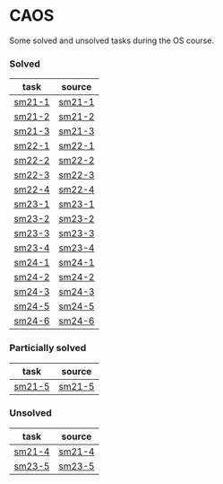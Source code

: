 # CAOS

Some solved and unsolved tasks during the OS course.

### Solved

|task|source|
|:-:|:-:|
|[sm21-1](https://github.com/ysph/caos/blob/master/img/sm21-1.png)|[sm21-1](https://github.com/ysph/caos/blob/master/sm21-1.c)|
|[sm21-2](https://github.com/ysph/caos/blob/master/img/sm21-2.png)|[sm21-2](https://github.com/ysph/caos/blob/master/sm21-2.c)|
|[sm21-3](https://github.com/ysph/caos/blob/master/img/sm21-3.png)|[sm21-3](https://github.com/ysph/caos/blob/master/sm21-3.c)|
|[sm22-1](https://github.com/ysph/caos/blob/master/img/sm22-1.png)|[sm22-1](https://github.com/ysph/caos/blob/master/sm22-1.c)|
|[sm22-2](https://github.com/ysph/caos/blob/master/img/sm22-2.png)|[sm22-2](https://github.com/ysph/caos/blob/master/sm22-2.c)|
|[sm22-3](https://github.com/ysph/caos/blob/master/img/sm22-3.png)|[sm22-3](https://github.com/ysph/caos/blob/master/sm22-3.c)|
|[sm22-4](https://github.com/ysph/caos/blob/master/img/sm22-4.png)|[sm22-4](https://github.com/ysph/caos/blob/master/sm22-4.c)|
|[sm23-1](https://github.com/ysph/caos/blob/master/img/sm23-1.png)|[sm23-1](https://github.com/ysph/caos/blob/master/sm23-1.c)|
|[sm23-2](https://github.com/ysph/caos/blob/master/img/sm23-2.png)|[sm23-2](https://github.com/ysph/caos/blob/master/sm23-2.c)|
|[sm23-3](https://github.com/ysph/caos/blob/master/img/sm23-3.png)|[sm23-3](https://github.com/ysph/caos/blob/master/sm23-3.c)|
|[sm23-4](https://github.com/ysph/caos/blob/master/img/sm23-4.png)|[sm23-4](https://github.com/ysph/caos/blob/master/sm23-4.c)|
|[sm24-1](https://github.com/ysph/caos/blob/master/img/sm24-1.png)|[sm24-1](https://github.com/ysph/caos/blob/master/sm24-1.cpp)|
|[sm24-2](https://github.com/ysph/caos/blob/master/img/sm24-2.png)|[sm24-2](https://github.com/ysph/caos/blob/master/sm24-2.cpp)|
|[sm24-3](https://github.com/ysph/caos/blob/master/img/sm24-3.png)|[sm24-3](https://github.com/ysph/caos/blob/master/sm24-3.cpp)|
|[sm24-5](https://github.com/ysph/caos/blob/master/img/sm24-5.png)|[sm24-5](https://github.com/ysph/caos/blob/master/sm24-5.cpp)|
|[sm24-6](https://github.com/ysph/caos/blob/master/img/sm24-6.png)|[sm24-6](https://github.com/ysph/caos/blob/master/sm24-6.cpp)|

### Particially solved
|task|source|
|:-:|:-:|
|[sm21-5](https://github.com/ysph/caos/blob/master/img/sm21-5png)|[sm21-5](https://github.com/ysph/caos/blob/master/sm21-5.c)|

### Unsolved
|task|source|
|:-:|:-:|
|[sm21-4](https://github.com/ysph/caos/blob/master/img/sm21-4.png)|[sm21-4](https://github.com/ysph/caos/blob/master/sm21-4.c)|
|[sm23-5](https://github.com/ysph/caos/blob/master/img/sm23-5.png)|[sm23-5](https://github.com/ysph/caos/blob/master/sm23-5.c)|
